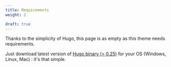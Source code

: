 ```yaml
---
title: Requirements
weight: 2

draft: true
---
```


Thanks to the simplicity of Hugo, this page is as empty as this theme needs requirements.

Just download latest version of [Hugo binary (> 0.25)](https://gohugo.io/getting-started/installing/) for your OS (Windows, Linux, Mac) : it's that simple.

<!-- ![Magic](/en/basics/requirements/images/magic.gif?classes=shadow) -->
